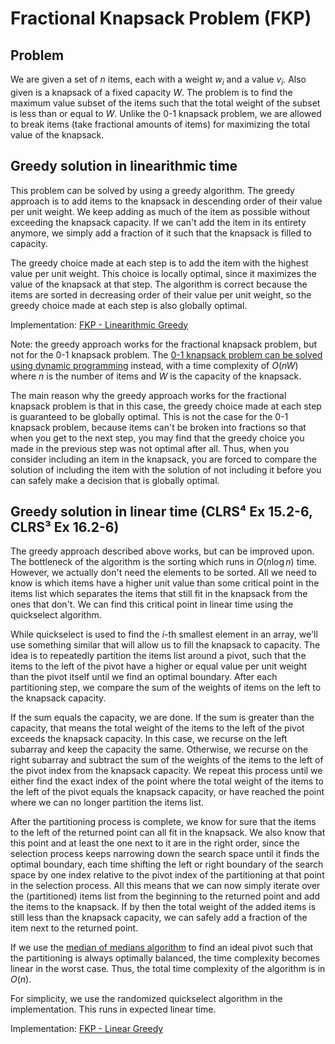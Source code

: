 # Fractional Knapsack Problem (FKP)

## Problem

We are given a set of $n$ items, each with a weight $w_i$ and a value $v_i$. Also given is a knapsack of a fixed capacity $W$. The problem is to find the maximum value subset of the items such that the total weight of the subset is less than or equal to $W$. Unlike the 0-1 knapsack problem, we are allowed to break items (take fractional amounts of items) for maximizing the total value of the knapsack.

## Greedy solution in linearithmic time

This problem can be solved by using a greedy algorithm. The greedy approach is to add items to the knapsack in descending order of their value per unit weight. We keep adding as much of the item as possible without exceeding the knapsack capacity. If we can't add the item in its entirety anymore, we simply add a fraction of it such that the knapsack is filled to capacity.

The greedy choice made at each step is to add the item with the highest value per unit weight. This choice is locally optimal, since it maximizes the value of the knapsack at that step. The algorithm is correct because the items are sorted in decreasing order of their value per unit weight, so the greedy choice made at each step is also globally optimal.

Implementation: [FKP - Linearithmic Greedy](https://github.com/pl3onasm/AADS/tree/main/algorithms/greedy/fract-knapsack/fkp-1.c)  

Note: the greedy approach works for the fractional knapsack problem, but not for the 0-1 knapsack problem. The [0-1 knapsack problem can be solved using dynamic programming](https://github.com/pl3onasm/AADS/tree/main/algorithms/dynamic-programming/knapsack) instead, with a time complexity of $O(nW)$ where $n$ is the number of items and $W$ is the capacity of the knapsack.  

The main reason why the greedy approach works for the fractional knapsack problem is that in this case, the greedy choice made at each step is guaranteed to be globally optimal. This is not the case for the 0-1 knapsack problem, because items can't be broken into fractions so that when you get to the next step, you may find that the greedy choice you made in the previous step was not optimal after all. Thus, when you consider including an item in the knapsack, you are forced to compare the solution of including the item with the solution of not including it before you can safely make a decision that is globally optimal.

## Greedy solution in linear time (CLRS⁴ Ex 15.2-6, CLRS³ Ex 16.2-6)

The greedy approach described above works, but can be improved upon. The bottleneck of the algorithm is the sorting which runs in $O(n\log n)$ time. However, we actually don't need the elements to be sorted. All we need to know is which items have a higher unit value than some critical point in the items list which separates the items that still fit in the knapsack from the ones that don't. We can find this critical point in linear time using the quickselect algorithm.  

While quickselect is used to find the $i$-th smallest element in an array, we'll use something similar that will allow us to fill the knapsack to capacity. The idea is to repeatedly partition the items list around a pivot, such that the items to the left of the pivot have a higher or equal value per unit weight than the pivot itself until we find an optimal boundary. After each partitioning step, we compare the sum of the weights of items on the left to the knapsack capacity.

If the sum equals the capacity, we are done. If the sum is greater than the capacity, that means the total weight of the items to the left of the pivot exceeds the knapsack capacity. In this case, we recurse on the left subarray and keep the capacity the same. Otherwise, we recurse on the right subarray and subtract the sum of the weights of the items to the left of the pivot index from the knapsack capacity. We repeat this process until we either find the exact index of the point where the total weight of the items to the left of the pivot equals the knapsack capacity, or have reached the point where we can no longer partition the items list.

After the partitioning process is complete, we know for sure that the items to the left of the returned point can all fit in the knapsack. We also know that this point and at least the one next to it are in the right order, since the selection process keeps narrowing down the search space until it finds the optimal boundary, each time shifting the left or right boundary of the search space by one index relative to the pivot index of the partitioning at that point in the selection process. All this means that we can now simply iterate over the (partitioned) items list from the beginning to the returned point and add the items to the knapsack. If by then the total weight of the added items is still less than the knapsack capacity, we can safely add a fraction of the item next to the returned point.

If we use the [median of medians algorithm](https://github.com/pl3onasm/CLRS-in-C/blob/main/algorithms/divide-and-conquer/quickselect/qselect-2.c) to find an ideal pivot such that the partitioning is always optimally balanced, the time complexity becomes linear in the worst case. Thus, the total time complexity of the algorithm is in $O(n)$.

For simplicity, we use the randomized quickselect algorithm in the implementation. This runs in expected linear time.

Implementation: [FKP - Linear Greedy](https://github.com/pl3onasm/AADS/tree/main/algorithms/greedy/fract-knapsack/fkp-2.c)  
